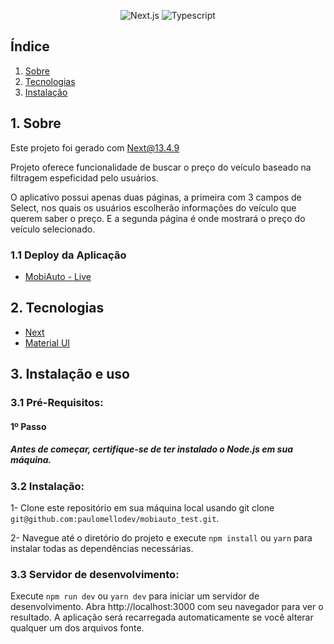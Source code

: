 <div align="center">

![Next.js](https://img.shields.io/badge/Next-000?style=for-the-badge&logo=next.js&logoColor=) ![Typescript](https://img.shields.io/badge/TypeScript-007ACC?style=for-the-badge&logo=typescript&logoColor=fff) 

</div>

<h2>Índice</h2>

1. [ Sobre ](#sobre)
2. [ Tecnologias](#techs)
3. [ Instalação ](#install)

<a name="sobre"></a>

## 1. Sobre

Este projeto foi gerado com Next@13.4.9

Projeto oferece funcionalidade de buscar o preço do veículo baseado na filtragem espeficidad pelo usuários.

O aplicativo possui apenas duas páginas, a primeira com 3 campos de Select, nos quais os usuários escolherão informações do veículo que querem saber o preço. E a segunda página é onde mostrará o preço do veículo selecionado.

### 1.1 Deploy da Aplicação

- <a name="MobiAuto_teste" href="https://mobiauto-test.vercel.app/" target="_blank">MobiAuto - Live</a>

<a name="techs"></a>

## 2. Tecnologias

- <a name="next" href="https://nextjs.org/docs" target="_blank">Next</a>
- <a name="materialUI" href="https://mui.com/" target="_blank">Material UI</a>

<a name="install"></a>

## 3. Instalação e uso

### 3.1 Pré-Requisitos:

  <h4>1º Passo</h4>
  <h5>Antes de começar, certifique-se de ter instalado o Node.js em sua máquina.</h3>

### 3.2 Instalação:

1- Clone este repositório em sua máquina local usando git clone `git@github.com:paulomellodev/mobiauto_test.git`.

2- Navegue até o diretório do projeto e execute `npm install` ou `yarn` para instalar todas as dependências necessárias.

### 3.3 Servidor de desenvolvimento:

Execute `npm run dev` ou `yarn dev` para iniciar um servidor de desenvolvimento. Abra http://localhost:3000 com seu navegador para ver o resultado. A aplicação será recarregada automaticamente se você alterar qualquer um dos arquivos fonte.
